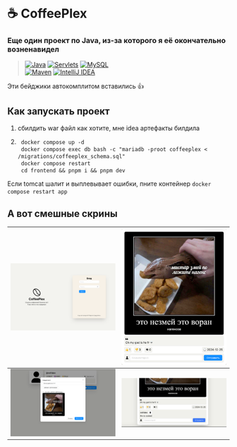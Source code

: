 # ☕ CoffeePlex

### Еще один проект по Javа, из-за которого я её окончательно возненавидел

> [![Java](https://img.shields.io/badge/Java-ED8B00?style=for-the-badge&logo=java&logoColor=white)](https://www.java.com/ru/)
> [![Servlets](https://img.shields.io/badge/Servlets-000000?style=for-the-badge&logo=tomcat&logoColor=white)](https://tomcat.apache.org/)
> [![MySQL](https://img.shields.io/badge/MySQL-00000F?style=for-the-badge&logo=mysql&logoColor=white)](https://www.mysql.com/)  
> [![Maven](https://img.shields.io/badge/Maven-C71A36?style=for-the-badge&logo=apache-maven&logoColor=white)](https://maven.apache.org/)
> [![IntelliJ IDEA](https://img.shields.io/badge/IntelliJ%20IDEA-000000.svg?style=for-the-badge&logo=intellij-idea&logoColor=white)](https://www.jetbrains.com/idea/)

Эти бейджики автокомплитом вставились 👍

## Как запускать проект

1. сбилдить war файл как хотите, мне idea артефакты билдила
2. ```shell
    docker compose up -d
    docker compose exec db bash -c "mariadb -proot coffeeplex < /migrations/coffeeplex_schema.sql"
    docker compose restart
    cd frontend && pnpm i && pnpm dev
    ```

Если tomcat шалит и выплевывает ошибки, пните контейнер `docker compose restart app`

## А вот смешные скрины

| ![](.github/img/img1.png) | ![](.github/img/img3.png) |
|---------------------------|---------------------------|
| ![](.github/img/img2.png) | ![](.github/img/img4.png) |
